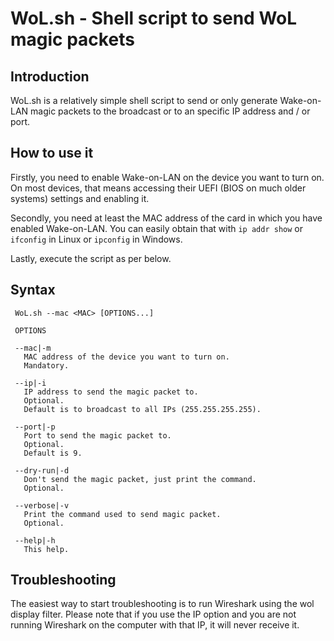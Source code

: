 # WoL.sh -  Shell script to send WoL magic packets

## Introduction

WoL.sh is a relatively simple shell script to send or only generate Wake-on-LAN magic packets to the broadcast or to an specific IP address and / or port.

## How to use it

Firstly, you need to enable Wake-on-LAN on the device you want to turn on. On most devices, that means accessing their UEFI (BIOS on much older systems) settings and enabling it.

Secondly, you need at least the MAC address of the card in which you have enabled Wake-on-LAN. You can easily obtain that with `ip addr show` or `ifconfig` in Linux or `ipconfig` in Windows.

Lastly, execute the script as per below.

## Syntax

```
 WoL.sh --mac <MAC> [OPTIONS...]

 OPTIONS

 --mac|-m
   MAC address of the device you want to turn on.
   Mandatory.

 --ip|-i
   IP address to send the magic packet to.
   Optional.
   Default is to broadcast to all IPs (255.255.255.255).

 --port|-p
   Port to send the magic packet to.
   Optional.
   Default is 9.

 --dry-run|-d
   Don't send the magic packet, just print the command.
   Optional.

 --verbose|-v
   Print the command used to send magic packet.
   Optional.

 --help|-h
   This help.
```

## Troubleshooting

The easiest way to start troubleshooting is to run Wireshark using the wol display filter. Please note that if you use the IP option and you are not running Wireshark on the computer with that IP, it will never receive it.